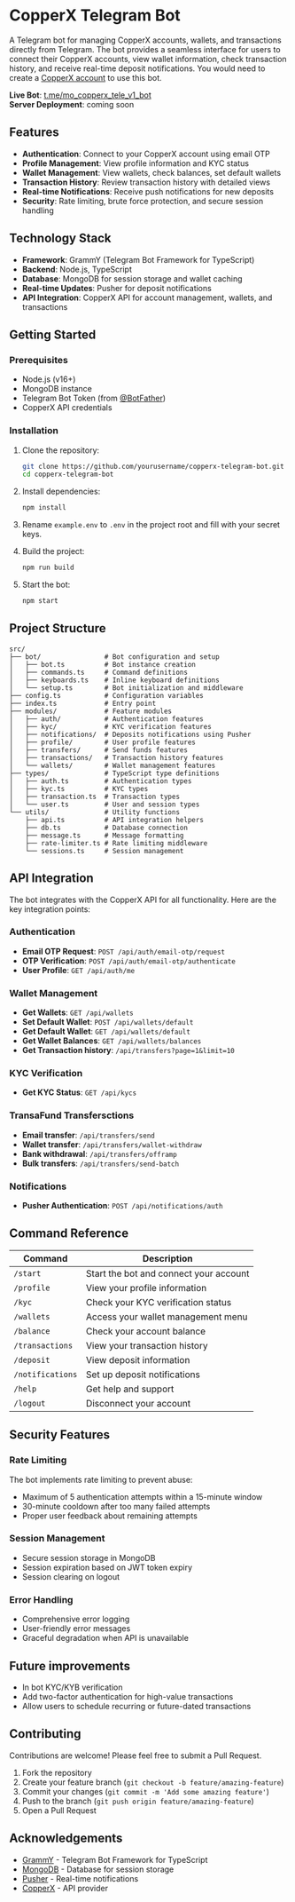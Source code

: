 # CopperX Telegram Bot

A Telegram bot for managing CopperX accounts, wallets, and transactions directly from Telegram. The bot provides a seamless interface for users to connect their CopperX accounts, view wallet information, check transaction history, and receive real-time deposit notifications. You would need to create a [CopperX account](https://payout.copperx.io/auth/login) to use this bot.

**Live Bot**: [t.me/mo_copperx_tele_v1_bot](https://t.me/mo_copperx_tele_v1_bot)  
**Server Deployment**: coming soon

## Features

- **Authentication**: Connect to your CopperX account using email OTP
- **Profile Management**: View profile information and KYC status
- **Wallet Management**: View wallets, check balances, set default wallets
- **Transaction History**: Review transaction history with detailed views
- **Real-time Notifications**: Receive push notifications for new deposits
- **Security**: Rate limiting, brute force protection, and secure session handling

## Technology Stack

- **Framework**: GrammY (Telegram Bot Framework for TypeScript)
- **Backend**: Node.js, TypeScript
- **Database**: MongoDB for session storage and wallet caching
- **Real-time Updates**: Pusher for deposit notifications
- **API Integration**: CopperX API for account management, wallets, and transactions

## Getting Started

### Prerequisites

- Node.js (v16+)
- MongoDB instance
- Telegram Bot Token (from [@BotFather](https://t.me/BotFather))
- CopperX API credentials

### Installation

1. Clone the repository:
   ```bash
   git clone https://github.com/yourusername/copperx-telegram-bot.git
   cd copperx-telegram-bot
   ```

2. Install dependencies:
   ```bash
   npm install
   ```

3. Rename `example.env` to `.env` in the project root and fill with your secret keys.

4. Build the project:
   ```bash
   npm run build
   ```

5. Start the bot:
   ```bash
   npm start
   ```

## Project Structure

```
src/
├── bot/                # Bot configuration and setup
│   ├── bot.ts          # Bot instance creation
│   ├── commands.ts     # Command definitions
│   ├── keyboards.ts    # Inline keyboard definitions
│   └── setup.ts        # Bot initialization and middleware
├── config.ts           # Configuration variables
├── index.ts            # Entry point
├── modules/            # Feature modules
│   ├── auth/           # Authentication features
│   ├── kyc/            # KYC verification features
│   ├── notifications/  # Deposits notifications using Pusher
│   ├── profile/        # User profile features
│   ├── transfers/      # Send funds features
│   ├── transactions/   # Transaction history features
│   └── wallets/        # Wallet management features
├── types/              # TypeScript type definitions
│   ├── auth.ts         # Authentication types
│   ├── kyc.ts          # KYC types
│   ├── transaction.ts  # Transaction types
│   └── user.ts         # User and session types
└── utils/              # Utility functions
    ├── api.ts          # API integration helpers
    ├── db.ts           # Database connection
    ├── message.ts      # Message formatting
    ├── rate-limiter.ts # Rate limiting middleware
    └── sessions.ts     # Session management
```

## API Integration

The bot integrates with the CopperX API for all functionality. Here are the key integration points:

### Authentication

- **Email OTP Request**: `POST /api/auth/email-otp/request`
- **OTP Verification**: `POST /api/auth/email-otp/authenticate`
- **User Profile**: `GET /api/auth/me`

### Wallet Management

- **Get Wallets**: `GET /api/wallets`
- **Set Default Wallet**: `POST /api/wallets/default`
- **Get Default Wallet**: `GET /api/wallets/default`
- **Get Wallet Balances**: `GET /api/wallets/balances`
- **Get Transaction history**: `/api/transfers?page=1&limit=10`

### KYC Verification

- **Get KYC Status**: `GET /api/kycs`

### TransaFund Transfersctions

- **Email transfer**: `/api/transfers/send`
- **Wallet transfer**: `/api/transfers/wallet-withdraw`
- **Bank withdrawal**: `/api/transfers/offramp`
- **Bulk transfers**: `/api/transfers/send-batch`

### Notifications

- **Pusher Authentication**: `POST /api/notifications/auth`

## Command Reference

| Command | Description |
|---------|-------------|
| `/start` | Start the bot and connect your account |
| `/profile` | View your profile information |
| `/kyc` | Check your KYC verification status |
| `/wallets` | Access your wallet management menu |
| `/balance` | Check your account balance |
| `/transactions` | View your transaction history |
| `/deposit` | View deposit information |
| `/notifications` | Set up deposit notifications |
| `/help` | Get help and support |
| `/logout` | Disconnect your account |

## Security Features

### Rate Limiting

The bot implements rate limiting to prevent abuse:
- Maximum of 5 authentication attempts within a 15-minute window
- 30-minute cooldown after too many failed attempts
- Proper user feedback about remaining attempts

### Session Management

- Secure session storage in MongoDB
- Session expiration based on JWT token expiry
- Session clearing on logout

### Error Handling

- Comprehensive error logging
- User-friendly error messages
- Graceful degradation when API is unavailable


## Future improvements

- In bot KYC/KYB verification
- Add two-factor authentication for high-value transactions
- Allow users to schedule recurring or future-dated transactions

## Contributing

Contributions are welcome! Please feel free to submit a Pull Request.

1. Fork the repository
2. Create your feature branch (`git checkout -b feature/amazing-feature`)
3. Commit your changes (`git commit -m 'Add some amazing feature'`)
4. Push to the branch (`git push origin feature/amazing-feature`)
5. Open a Pull Request


## Acknowledgements

- [GrammY](https://grammy.dev/) - Telegram Bot Framework for TypeScript
- [MongoDB](https://www.mongodb.com/) - Database for session storage
- [Pusher](https://pusher.com/) - Real-time notifications
- [CopperX](https://copperx.io/) - API provider
